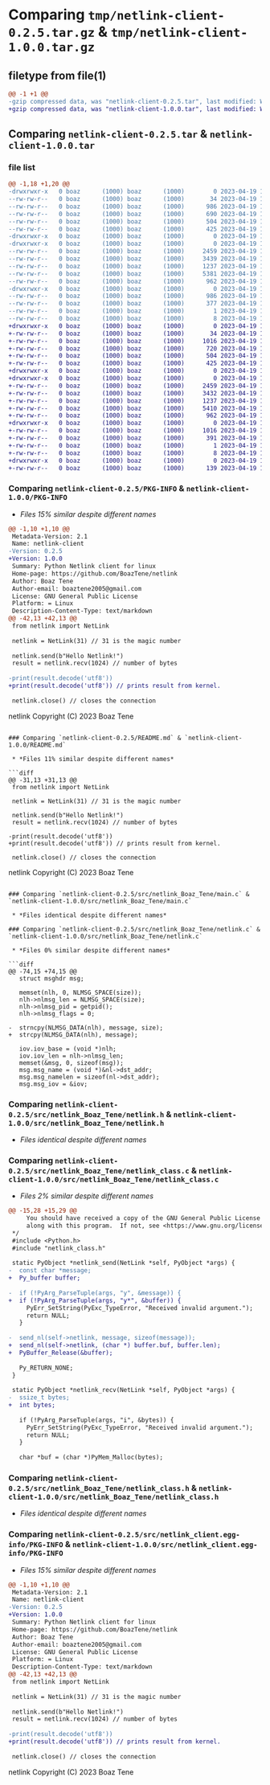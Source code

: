 # Comparing `tmp/netlink-client-0.2.5.tar.gz` & `tmp/netlink-client-1.0.0.tar.gz`

## filetype from file(1)

```diff
@@ -1 +1 @@
-gzip compressed data, was "netlink-client-0.2.5.tar", last modified: Wed Apr 19 16:08:41 2023, max compression
+gzip compressed data, was "netlink-client-1.0.0.tar", last modified: Wed Apr 19 17:12:00 2023, max compression
```

## Comparing `netlink-client-0.2.5.tar` & `netlink-client-1.0.0.tar`

### file list

```diff
@@ -1,18 +1,20 @@
-drwxrwxr-x   0 boaz      (1000) boaz      (1000)        0 2023-04-19 16:08:41.676225 netlink-client-0.2.5/
--rw-rw-r--   0 boaz      (1000) boaz      (1000)       34 2023-04-19 15:30:06.000000 netlink-client-0.2.5/MANIFEST.in
--rw-rw-r--   0 boaz      (1000) boaz      (1000)      986 2023-04-19 16:08:41.676225 netlink-client-0.2.5/PKG-INFO
--rw-rw-r--   0 boaz      (1000) boaz      (1000)      690 2023-04-19 16:08:20.000000 netlink-client-0.2.5/README.md
--rw-rw-r--   0 boaz      (1000) boaz      (1000)      504 2023-04-19 16:08:41.676225 netlink-client-0.2.5/setup.cfg
--rw-rw-r--   0 boaz      (1000) boaz      (1000)      425 2023-04-19 15:27:10.000000 netlink-client-0.2.5/setup.py
-drwxrwxr-x   0 boaz      (1000) boaz      (1000)        0 2023-04-19 16:08:41.672225 netlink-client-0.2.5/src/
-drwxrwxr-x   0 boaz      (1000) boaz      (1000)        0 2023-04-19 16:08:41.676225 netlink-client-0.2.5/src/netlink_Boaz_Tene/
--rw-rw-r--   0 boaz      (1000) boaz      (1000)     2459 2023-04-19 14:57:29.000000 netlink-client-0.2.5/src/netlink_Boaz_Tene/main.c
--rw-rw-r--   0 boaz      (1000) boaz      (1000)     3439 2023-04-19 14:57:29.000000 netlink-client-0.2.5/src/netlink_Boaz_Tene/netlink.c
--rw-rw-r--   0 boaz      (1000) boaz      (1000)     1237 2023-04-19 14:57:29.000000 netlink-client-0.2.5/src/netlink_Boaz_Tene/netlink.h
--rw-rw-r--   0 boaz      (1000) boaz      (1000)     5381 2023-04-19 14:57:29.000000 netlink-client-0.2.5/src/netlink_Boaz_Tene/netlink_class.c
--rw-rw-r--   0 boaz      (1000) boaz      (1000)      962 2023-04-19 14:57:29.000000 netlink-client-0.2.5/src/netlink_Boaz_Tene/netlink_class.h
-drwxrwxr-x   0 boaz      (1000) boaz      (1000)        0 2023-04-19 16:08:41.676225 netlink-client-0.2.5/src/netlink_client.egg-info/
--rw-rw-r--   0 boaz      (1000) boaz      (1000)      986 2023-04-19 16:08:41.000000 netlink-client-0.2.5/src/netlink_client.egg-info/PKG-INFO
--rw-rw-r--   0 boaz      (1000) boaz      (1000)      377 2023-04-19 16:08:41.000000 netlink-client-0.2.5/src/netlink_client.egg-info/SOURCES.txt
--rw-rw-r--   0 boaz      (1000) boaz      (1000)        1 2023-04-19 16:08:41.000000 netlink-client-0.2.5/src/netlink_client.egg-info/dependency_links.txt
--rw-rw-r--   0 boaz      (1000) boaz      (1000)        8 2023-04-19 16:08:41.000000 netlink-client-0.2.5/src/netlink_client.egg-info/top_level.txt
+drwxrwxr-x   0 boaz      (1000) boaz      (1000)        0 2023-04-19 17:12:00.521832 netlink-client-1.0.0/
+-rw-rw-r--   0 boaz      (1000) boaz      (1000)       34 2023-04-19 17:06:09.000000 netlink-client-1.0.0/MANIFEST.in
+-rw-rw-r--   0 boaz      (1000) boaz      (1000)     1016 2023-04-19 17:12:00.521832 netlink-client-1.0.0/PKG-INFO
+-rw-rw-r--   0 boaz      (1000) boaz      (1000)      720 2023-04-19 17:06:24.000000 netlink-client-1.0.0/README.md
+-rw-rw-r--   0 boaz      (1000) boaz      (1000)      504 2023-04-19 17:12:00.521832 netlink-client-1.0.0/setup.cfg
+-rw-rw-r--   0 boaz      (1000) boaz      (1000)      425 2023-04-19 17:06:09.000000 netlink-client-1.0.0/setup.py
+drwxrwxr-x   0 boaz      (1000) boaz      (1000)        0 2023-04-19 17:12:00.517832 netlink-client-1.0.0/src/
+drwxrwxr-x   0 boaz      (1000) boaz      (1000)        0 2023-04-19 17:12:00.521832 netlink-client-1.0.0/src/netlink_Boaz_Tene/
+-rw-rw-r--   0 boaz      (1000) boaz      (1000)     2459 2023-04-19 17:06:09.000000 netlink-client-1.0.0/src/netlink_Boaz_Tene/main.c
+-rw-rw-r--   0 boaz      (1000) boaz      (1000)     3432 2023-04-19 17:06:15.000000 netlink-client-1.0.0/src/netlink_Boaz_Tene/netlink.c
+-rw-rw-r--   0 boaz      (1000) boaz      (1000)     1237 2023-04-19 17:06:09.000000 netlink-client-1.0.0/src/netlink_Boaz_Tene/netlink.h
+-rw-rw-r--   0 boaz      (1000) boaz      (1000)     5410 2023-04-19 17:11:46.000000 netlink-client-1.0.0/src/netlink_Boaz_Tene/netlink_class.c
+-rw-rw-r--   0 boaz      (1000) boaz      (1000)      962 2023-04-19 17:06:09.000000 netlink-client-1.0.0/src/netlink_Boaz_Tene/netlink_class.h
+drwxrwxr-x   0 boaz      (1000) boaz      (1000)        0 2023-04-19 17:12:00.521832 netlink-client-1.0.0/src/netlink_client.egg-info/
+-rw-rw-r--   0 boaz      (1000) boaz      (1000)     1016 2023-04-19 17:12:00.000000 netlink-client-1.0.0/src/netlink_client.egg-info/PKG-INFO
+-rw-rw-r--   0 boaz      (1000) boaz      (1000)      391 2023-04-19 17:12:00.000000 netlink-client-1.0.0/src/netlink_client.egg-info/SOURCES.txt
+-rw-rw-r--   0 boaz      (1000) boaz      (1000)        1 2023-04-19 17:12:00.000000 netlink-client-1.0.0/src/netlink_client.egg-info/dependency_links.txt
+-rw-rw-r--   0 boaz      (1000) boaz      (1000)        8 2023-04-19 17:12:00.000000 netlink-client-1.0.0/src/netlink_client.egg-info/top_level.txt
+drwxrwxr-x   0 boaz      (1000) boaz      (1000)        0 2023-04-19 17:12:00.521832 netlink-client-1.0.0/tests/
+-rw-rw-r--   0 boaz      (1000) boaz      (1000)      139 2023-04-19 17:08:04.000000 netlink-client-1.0.0/tests/test.py
```

### Comparing `netlink-client-0.2.5/PKG-INFO` & `netlink-client-1.0.0/PKG-INFO`

 * *Files 15% similar despite different names*

```diff
@@ -1,10 +1,10 @@
 Metadata-Version: 2.1
 Name: netlink-client
-Version: 0.2.5
+Version: 1.0.0
 Summary: Python Netlink client for linux
 Home-page: https://github.com/BoazTene/netlink
 Author: Boaz Tene
 Author-email: boaztene2005@gmail.com
 License: GNU General Public License
 Platform: = Linux
 Description-Content-Type: text/markdown
@@ -42,13 +42,13 @@
 from netlink import NetLink
 
 netlink = NetLink(31) // 31 is the magic number
 
 netlink.send(b"Hello Netlink!")
 result = netlink.recv(1024) // number of bytes
 
-print(result.decode('utf8'))
+print(result.decode('utf8')) // prints result from kernel.
 
 netlink.close() // closes the connection
 ```
 
 netlink Copyright (C) 2023 Boaz Tene
```

### Comparing `netlink-client-0.2.5/README.md` & `netlink-client-1.0.0/README.md`

 * *Files 11% similar despite different names*

```diff
@@ -31,13 +31,13 @@
 from netlink import NetLink
 
 netlink = NetLink(31) // 31 is the magic number
 
 netlink.send(b"Hello Netlink!")
 result = netlink.recv(1024) // number of bytes
 
-print(result.decode('utf8'))
+print(result.decode('utf8')) // prints result from kernel.
 
 netlink.close() // closes the connection
 ```
 
 netlink Copyright (C) 2023 Boaz Tene
```

### Comparing `netlink-client-0.2.5/src/netlink_Boaz_Tene/main.c` & `netlink-client-1.0.0/src/netlink_Boaz_Tene/main.c`

 * *Files identical despite different names*

### Comparing `netlink-client-0.2.5/src/netlink_Boaz_Tene/netlink.c` & `netlink-client-1.0.0/src/netlink_Boaz_Tene/netlink.c`

 * *Files 0% similar despite different names*

```diff
@@ -74,15 +74,15 @@
   struct msghdr msg;
 
   memset(nlh, 0, NLMSG_SPACE(size));
   nlh->nlmsg_len = NLMSG_SPACE(size);
   nlh->nlmsg_pid = getpid();
   nlh->nlmsg_flags = 0;
 
-  strncpy(NLMSG_DATA(nlh), message, size);
+  strcpy(NLMSG_DATA(nlh), message);
 
   iov.iov_base = (void *)nlh;
   iov.iov_len = nlh->nlmsg_len;
   memset(&msg, 0, sizeof(msg));
   msg.msg_name = (void *)&nl->dst_addr;
   msg.msg_namelen = sizeof(nl->dst_addr);
   msg.msg_iov = &iov;
```

### Comparing `netlink-client-0.2.5/src/netlink_Boaz_Tene/netlink.h` & `netlink-client-1.0.0/src/netlink_Boaz_Tene/netlink.h`

 * *Files identical despite different names*

### Comparing `netlink-client-0.2.5/src/netlink_Boaz_Tene/netlink_class.c` & `netlink-client-1.0.0/src/netlink_Boaz_Tene/netlink_class.c`

 * *Files 2% similar despite different names*

```diff
@@ -15,28 +15,29 @@
     You should have received a copy of the GNU General Public License
     along with this program.  If not, see <https://www.gnu.org/licenses/>.
 */
 #include <Python.h>
 #include "netlink_class.h"
 
 static PyObject *netlink_send(NetLink *self, PyObject *args) {
-  const char *message;
+  Py_buffer buffer;
 
-  if (!PyArg_ParseTuple(args, "y", &message)) {
+  if (!PyArg_ParseTuple(args, "y*", &buffer)) {
     PyErr_SetString(PyExc_TypeError, "Received invalid argument.");
     return NULL;
   }
 
-  send_nl(self->netlink, message, sizeof(message));
+  send_nl(self->netlink, (char *) buffer.buf, buffer.len);
+  PyBuffer_Release(&buffer);
 
   Py_RETURN_NONE;
 }
 
 static PyObject *netlink_recv(NetLink *self, PyObject *args) {
-  ssize_t bytes;
+  int bytes;
 
   if (!PyArg_ParseTuple(args, "i", &bytes)) {
     PyErr_SetString(PyExc_TypeError, "Received invalid argument.");
     return NULL;
   }
 
   char *buf = (char *)PyMem_Malloc(bytes);
```

### Comparing `netlink-client-0.2.5/src/netlink_Boaz_Tene/netlink_class.h` & `netlink-client-1.0.0/src/netlink_Boaz_Tene/netlink_class.h`

 * *Files identical despite different names*

### Comparing `netlink-client-0.2.5/src/netlink_client.egg-info/PKG-INFO` & `netlink-client-1.0.0/src/netlink_client.egg-info/PKG-INFO`

 * *Files 15% similar despite different names*

```diff
@@ -1,10 +1,10 @@
 Metadata-Version: 2.1
 Name: netlink-client
-Version: 0.2.5
+Version: 1.0.0
 Summary: Python Netlink client for linux
 Home-page: https://github.com/BoazTene/netlink
 Author: Boaz Tene
 Author-email: boaztene2005@gmail.com
 License: GNU General Public License
 Platform: = Linux
 Description-Content-Type: text/markdown
@@ -42,13 +42,13 @@
 from netlink import NetLink
 
 netlink = NetLink(31) // 31 is the magic number
 
 netlink.send(b"Hello Netlink!")
 result = netlink.recv(1024) // number of bytes
 
-print(result.decode('utf8'))
+print(result.decode('utf8')) // prints result from kernel.
 
 netlink.close() // closes the connection
 ```
 
 netlink Copyright (C) 2023 Boaz Tene
```

